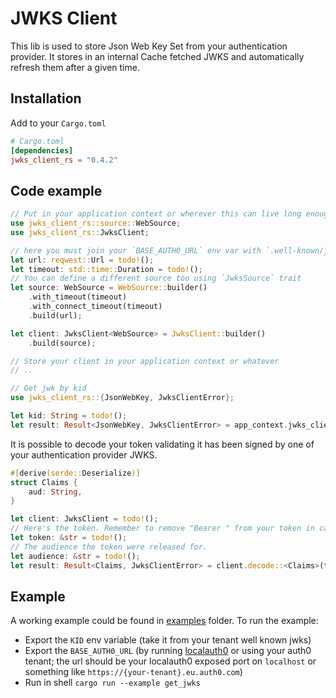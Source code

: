# JWKS Client

This lib is used to store Json Web Key Set from your authentication provider. It stores in an internal Cache fetched JWKS
and automatically refresh them after a given time.

## Installation

Add to your `Cargo.toml`

```toml
# Cargo.toml
[dependencies]
jwks_client_rs = "0.4.2"
```

## Code example

```rust
// Put in your application context or wherever this can live long enough
use jwks_client_rs::source::WebSource;
use jwks_client_rs::JwksClient;

// here you must join your `BASE_AUTH0_URL` env var with `.well-known/jwks.json` or whatever is the jwks url
let url: reqwest::Url = todo!();
let timeout: std::time::Duration = todo!();
// You can define a different source too using `JwksSource` trait
let source: WebSource = WebSource::builder()
    .with_timeout(timeout)
    .with_connect_timeout(timeout)
    .build(url);

let client: JwksClient<WebSource> = JwksClient::builder()
    .build(source);

// Store your client in your application context or whatever
// ..

// Get jwk by kid
use jwks_client_rs::{JsonWebKey, JwksClientError};

let kid: String = todo!();
let result: Result<JsonWebKey, JwksClientError> = app_context.jwks_client.get(kid).await;
```

It is possible to decode your token validating it has been signed by one of your authentication provider JWKS.

```rust
#[derive(serde::Deserialize)]
struct Claims {
    aud: String,
}

let client: JwksClient = todo!();
// Here's the token. Remember to remove "Bearer " from your token in case it is present
let token: &str = todo!();
// The audience the token were released for.
let audience: &str = todo!();
let result: Result<Claims, JwksClientError> = client.decode::<Claims>(token, audience).await;
```

## Example

A working example could be found in [examples](./examples) folder. To run the example:
- Export the `KID` env variable (take it from your tenant well known jwks)
- Export the `BASE_AUTH0_URL` (by running [localauth0](https://github.com/primait/localauth0) or using your 
  auth0 tenant; the url should be your localauth0 exposed port on `localhost` or something like 
  `https://{your-tenant}.eu.auth0.com`)
- Run in shell `cargo run --example get_jwks`
